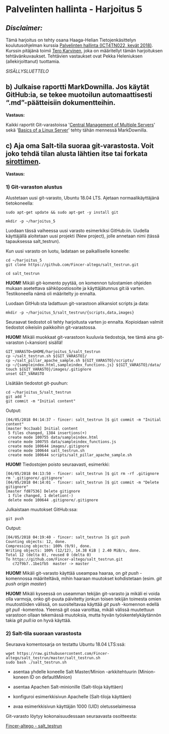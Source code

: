 Palvelinten hallinta - Harjoitus 5
==============

*Disclaimer:*
--------------

Tämä harjoitus on tehty osana Haaga-Helian Tietojenkäsittelyn koulutusohjelman kurssia [Palvelinten hallinta (ICT4TN022, kevät 2018)](http://www.haaga-helia.fi/fi/opinto-opas/opintojaksokuvaukset/ICT4TN022). Kurssin pitäjänä toimii [Tero Karvinen](http://terokarvinen.com/), joka on määritellyt tämän harjoituksen tehtävänkuvaukset. Tehtävien vastaukset ovat Pekka Heleniuksen (allekirjoittanut) tuottamia.

*SISÄLLYSLUETTELO*

b) Julkaise raportti MarkDownilla. Jos käytät GitHub:ia, se tekee muotoilun automaattisesti “.md”-päätteisiin dokumentteihin.
--------------

**Vastaus:**

Kaikki raportit Git-varastoissa '[Central Management of Multiple Servers](https://github.com/Fincer-altego/central-management-of-multiple-servers)' sekä '[Basics of a Linux Server](https://github.com/Fincer-altego/basics-of-a-linux-server-school-course-)' tehty tähän mennessä MarkDownilla.

**c)** Aja oma Salt-tila suoraa git-varastosta. Voit joko tehdä tilan alusta lähtien itse tai forkata [sirottimen](https://github.com/terokarvinen/sirotin).
--------------

**Vastaus:**

### 1) Git-varaston alustus

Alustetaan uusi git-varasto, Ubuntu 18.04 LTS. Ajetaan normaalikäyttäjänä tietokoneella:

```
sudo apt-get update && sudo apt-get -y install git

mkdir -p ~/harjoitus_5
```

Luodaan tässä vaiheessa uusi varasto esimerkiksi GitHub:iin. Uudella käyttäjällä aloitetaan uusi projekti (New project), jolle annetaan nimi (tässä tapauksessa salt_testrun).

Kun uusi varasto on luotu, ladataan se paikalliselle koneelle:

```
cd ~/harjoitus_5
git clone https://github.com/Fincer-altego/salt_testrun.git

cd salt_testrun
```

**HUOM!** Mikäli git-komento pyytää, on komennon tulostamien ohjeiden mukaan asetettava sähköpostiosoite ja käyttäjätunnus git:iä varten. Testikoneella nämä oli määritelty jo ennalta.

Luodaan GitHub:sta ladattuun git-varastoon alikansiot scripts ja data:

```
mkdir -p ~/harjoitus_5/salt_testrun/{scripts,data,images}
```

Seuraavat tiedostot oli tehty harjoitusta varten jo ennalta. Kopioidaan valmiit tiedostot oikeisiin paikkoihin git-varastossa.

**HUOM!** Mikäli muokkaat git-varastoon kuuluvia tiedostoja, tee tämä aina git-varaston (~kansion) sisällä!

```
GIT_VARASTO=$HOME/harjoitus_5/salt_testrun
cp ~/salt_testrun.sh ${GIT_VARASTO}/
cp ~/salt_pillar_apache_sample.sh ${GIT_VARASTO}/scripts/
cp ~/{sampleindex.html,sampleindex_functions.js} ${GIT_VARASTO}/data/
touch ${GIT_VARASTO}/images/.gitignore
unset GIT_VARASTO
```

Lisätään tiedostot git-puuhun:

```
cd ~/harjoitus_5/salt_testrun
git add *
git commit -m "Initial content"
```

Output:

```
[04/05/2018 04:14:37 - fincer: salt_testrun ]$ git commit -m "Initial content"
[master 9cc3aab] Initial content
 5 files changed, 1384 insertions(+)
 create mode 100755 data/sampleindex.html
 create mode 100755 data/sampleindex_functions.js
 create mode 100644 images/.gitignore
 create mode 100644 salt_testrun.sh
 create mode 100644 scripts/salt_pillar_apache_sample.sh
```

**HUOM!** Tiedostojen poisto seuraavasti, esimerkki:

```
[04/05/2018 04:13:50 - fincer: salt_testrun ]$ git rm -rf .gitignore
rm '.gitignore/.gitignore'
[04/05/2018 04:14:01 - fincer: salt_testrun ]$ git commit -m "Delete gitignore"
[master fd87536] Delete gitignore
 1 file changed, 1 deletion(-)
 delete mode 100644 .gitignore/.gitignore
```

Julkaistaan muutokset GitHub:ssa:

```
git push
```

Output:

```
[04/05/2018 04:19:40 - fincer: salt_testrun ]$ git push
Counting objects: 12, done.
Compressing objects: 100% (9/9), done.
Writing objects: 100% (12/12), 14.38 KiB | 2.40 MiB/s, done.
Total 12 (delta 0), reused 0 (delta 0)
To https://github.com/Fincer-altego/salt_testrun.git
   c72f9b7..1be1fb5  master -> master
```

**HUOM!** Mikäli git-varasto käyttää useampaa haaraa, on _git push_ -komennossa määriteltävä, mihin haaraan muutokset kohdistetaan (esim. _git push origin master_)

**HUOM!** Mikäli kyseessä on useamman tekijän git-varasto ja mikäli ei voida olla varmoja, onko git-puuta päivitetty jonkun toisen tekijän toimesta omien muutostöiden välissä, on suositeltavaa käyttää _git push_ -komennon edellä _git pull_ -komentoa. Yleensä git osaa varoittaa, mikäli välissä muutettuun varastoon ollaan tekemässä muutoksia, mutta hyvän työskentelykäytännön takia _git pull:ia_ on hyvä käyttää.

### 2) Salt-tila suoraan varastosta

Seuraava komentosarja on testattu Ubuntu 18.04 LTS:ssä:

```
wget https://raw.githubusercontent.com/Fincer-altego/salt_testrun/master/salt_testrun.sh
sudo bash ./salt_testrun.sh

```

- asentaa yhdelle koneelle Salt Master/Minion -arkkitehtuurin (Minion-koneen ID on defaultMinion)

- asentaa Apachen Salt-minionille (Salt-tiloja käyttäen)

- konfiguroi esimerkkisivun Apachelle (Salt-tiloja käyttäen)

- avaa esimerkkisivun käyttäjän 1000 (UID) oletusselaimessa

Git-varasto löytyy kokonaisuudessaan seuraavasta osoitteesta:

[Fincer-altego - salt_testrun](https://github.com/Fincer-altego/salt_testrun/tree/master)
